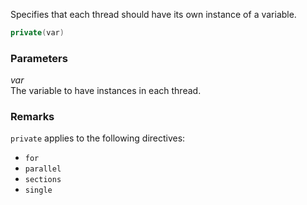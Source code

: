 Specifies that each thread should have its own instance of a variable.

```cpp
private(var)
```

### Parameters

*var*<br/>
The variable to have instances in each thread.

### Remarks

`private` applies to the following directives:

- `for`
- `parallel`
- `sections`
- `single`